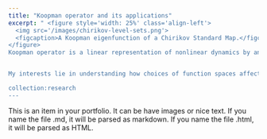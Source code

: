 ```yaml
---
title: "Koopman operator and its applications"
excerpt: " <figure style='width: 25%' class='align-left'>
  <img src='/images/chirikov-level-sets.png'>
  <figcaption>A Koopman eigenfunction of a Chirikov Standard Map.</figcaption>
</figure>
Koopman operator is a linear representation of nonlinear dynamics by an infinite-dimensional composition operator. Due to linearity, Koopman operator approach to analysis of nonlinear dynamics allows one to use familiar notions from spectral theory: spectrum, eigenfunctions, eigenvalues, etc. (Un)fortunately, Koopman operators are typically infinite-dimensional, even when the underlying systems are finite-dimensional, as they act on function spaces over the state space of the original dynamics.


My interests lie in understanding how choices of function spaces affect the approximations to the Koopman operator, how accurately certain features can be approximated, and how different approximation approaches “zero-in” on different aspects of dynamics, e.g., regular behavior vs. irregular behavior.

collection:research
---
```


This is an item in your portfolio. It can be have images or nice text. If you name the file .md, it will be parsed as markdown. If you name the file .html, it will be parsed as HTML.
